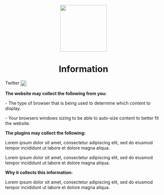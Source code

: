 <!DOCTYPE html>
<html>

<p align="center">
    <img src="https://imgur.com/a/uiqe9Hw.png" width="150" height="150"/>
    <h1 align="center">Information</h1>
</p>

<p align="center">
    <p>Twitter <a href="https://twitter.com/kevstahjr" target="blank"><img align="center" src="https://cdn.jsdelivr.net/npm/simple-icons@3.0.1/icons/twitter.svg" alt="kevstahjr" height="20" width="20" /></a></p>
    
</p>

<strong>The website may collect the following from you:</strong>

<p>- The type of browser that is being used to determine which content to display.</p>

<p>- Your browsers windows sizing to be able to auto-size content to better fit the website.</p>

<strong>The plugins may collect the following:</strong>

<p>Lorem ipsum dolor sit amet, consectetur adipiscing elit, sed do eiusmod tempor incididunt ut labore et dolore magna aliqua.</p>

<p>Lorem ipsum dolor sit amet, consectetur adipiscing elit, sed do eiusmod tempor incididunt ut labore et dolore magna aliqua.</p>

<strong>Why it collects this information:</strong>
<br>
<p>Lorem ipsum dolor sit amet, consectetur adipiscing elit, sed do eiusmod tempor incididunt ut labore et dolore magna aliqua.<p>
<br>
<br>
</html>
